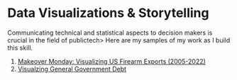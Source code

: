 # Data Visualizations & Storytelling

Communicating technical and statistical aspects to decision makers is crucial in the field of publictech> Here are my samples of my work as I build this skill.

1. [Makeover Monday: Visualizing US Firearm Exports (2005-2022)](/Data_Visualization/MakeoverMonday.md)
2. [Visualzing General Government Debt](/GeneralDebt.md)
